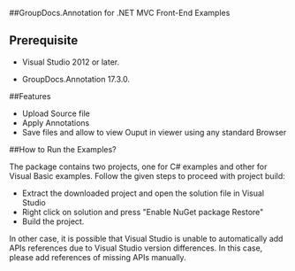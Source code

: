 
##GroupDocs.Annotation for .NET MVC Front-End Examples


## Prerequisite

+ Visual Studio 2012 or later.

+ GroupDocs.Annotation 17.3.0.

##Features

+ Upload Source file
+ Apply Annotations
+ Save files and allow to view Ouput in viewer using any standard Browser


##How to Run the Examples?

The package contains two projects, one for C# examples and other for Visual Basic examples. Follow the given steps to proceed with project build:

* Extract the downloaded project and open the solution file in Visual Studio
* Right click on solution and press "Enable NuGet package Restore"
* Build the project.

In other case, it is possible that Visual Studio is unable to automatically add APIs references due to Visual Studio version differences. In this case, please add references of missing APIs manually.
